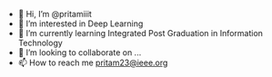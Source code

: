 - 👋 Hi, I’m @pritamiiit
- 👀 I’m interested in Deep Learning
- 🌱 I’m currently learning Integrated Post Graduation in Information Technology
- 💞️ I’m looking to collaborate on ...
- 📫 How to reach me pritam23@ieee.org

<!---
pritamiiit/pritamiiit is a ✨ special ✨ repository because its `README.md` (this file) appears on your GitHub profile.
You can click the Preview link to take a look at your changes.
--->

